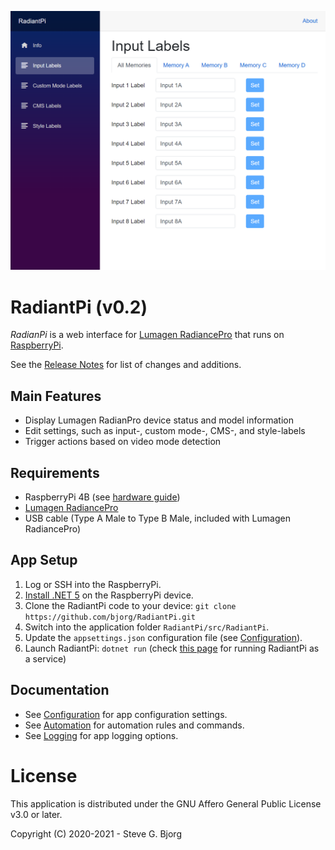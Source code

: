 ﻿![RadiantPi Input Labels](Docs/Images/InputLabels.png)

# RadiantPi (v0.2)

_RadianPi_ is a web interface for [Lumagen RadiancePro](http://www.lumagen.com/) that runs on [RaspberryPi](https://www.raspberrypi.org/).

See the [Release Notes](Docs/ReleaseNotes.md) for list of changes and additions.

## Main Features

* Display Lumagen RadianPro device status and model information
* Edit settings, such as input-, custom mode-, CMS-, and style-labels
* Trigger actions based on video mode detection

## Requirements

* RaspberryPi 4B (see [hardware guide](Docs/Hardware.md))
* [Lumagen RadiancePro](http://www.lumagen.com/)
* USB cable (Type A Male to Type B Male, included with Lumagen RadiancePro)

## App Setup

1. Log or SSH into the RaspberryPi.
1. [Install .NET 5](https://www.petecodes.co.uk/install-and-use-microsoft-dot-net-5-with-the-raspberry-pi/) on the RaspberryPi device.
1. Clone the RadiantPi code to your device: `git clone https://github.com/bjorg/RadiantPi.git`
1. Switch into the application folder `RadiantPi/src/RadiantPi`.
1. Update the `appsettings.json` configuration file (see [Configuration](Docs/Configuration.md)).
1. Launch RadiantPi: `dotnet run` (check [this page](https://thomaslevesque.com/2018/04/17/hosting-an-asp-net-core-2-application-on-a-raspberry-pi/) for running RadiantPi as a service)

## Documentation

* See [Configuration](Docs/Configuration.md) for app configuration settings.
* See [Automation](Docs/Automation.md) for automation rules and commands.
* See [Logging](Docs/Logging.md) for app logging options.

# License

This application is distributed under the GNU Affero General Public License v3.0 or later.

Copyright (C) 2020-2021 - Steve G. Bjorg